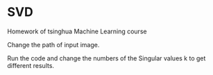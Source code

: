 # SVD
Homework of tsinghua Machine Learning course


Change the path of input image.

Run the code and change the numbers of the Singular values k to get different results.


